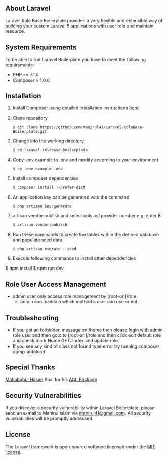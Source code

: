 ## About Laravel

Laravel Role Base Boilerplate provides a very flexible and extensible way of building your custom Laravel 5 applications with user role and maintain resource.

## System Requirements

To be able to run Laravel Boilerplate you have to meet the following requirements:

* PHP >= 7.1.0
* Composer > 1.0.0

## Installation

1. Install Composer using detailed installation instructions [here](https://getcomposer.org/doc/00-intro.md#installation-linux-unix-osx)

2. Clone repository
    ```
    $ git clone https://github.com/manirul41/Laravel-RoleBase-Boilerplate.git
    ```
3. Change into the working directory
    ```
    $ cd laravel-rolebase-boilerplate
    ```
4. Copy .env.example to .env and modify according to your environment
    ```
    $ cp .env.example .env
    ```
5. Install composer dependencies
    ```
    $ composer install --prefer-dist
    ```
6. An application key can be generated with the command
    ```
    $ php artisan key:generate
    ```
7. artisan vendor:publish and select only acl provider number e.g: enter 8
    ```
    $ artisan vendor:publish
    ```
8. Run these commands to create the tables within the defined database and populate seed data
    ```
    $ php artisan migrate --seed
    ```
8. Execute following commands to install other dependencies

$ npm install
$ npm run dev

## Role User Access Management
* admin user only access role management by [root-url]/role
    * admin can maintain which method a user can use or not.

## Troubleshooting

* If you get an forbidden message on /home then please login with admin role user and then goto to [root-url]/role and then click edit default role and check mark Home GET::Index and update role.
* If you see any kind of class not found type error try running composer dump-autoload

## Special Thanks
[Mahabubul Hasan](https://github.com/mahabubulhasan) Bhai for his [ACL Package](https://packagist.org/packages/uzzal/acl)

## Security Vulnerabilities

If you discover a security vulnerability within Laravel Boilerplate, please send an e-mail to Manirul Islam via [manirul41@gmail.com](mailto:manirul41@gmail.com). All security vulnerabilities will be promptly addressed.

## License

The Laravel framework is open-source software licensed under the [MIT license](https://opensource.org/licenses/MIT).


